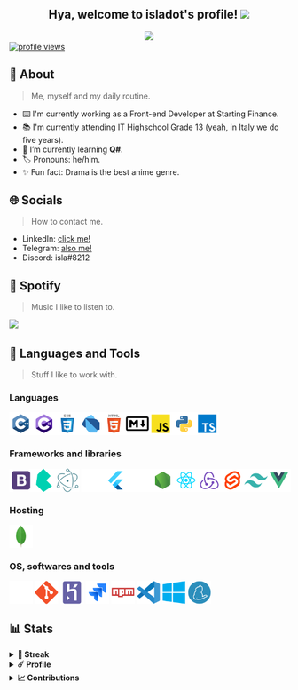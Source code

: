 <!-- Welcome section. -->
<div align="center">
  <h2> Hya, welcome to isladot's profile! <img src="https://media.tenor.com/images/1963c1bf2abc4950a12284148a81eb61/tenor.gif" height="40px"></h2>
  <a href="https://github.com/isladot">
    <img src="https://readme-typing-svg.herokuapp.com?font=Montserrat&color=C792EA&center=true&vCenter=true&lines=front-end+developer.;professional+botmancer.;anime+addict+-.-"/>
  </a>
  <br />
</div>

<!-- Banners section. -->
<div>  
  <a href="https://github.com/isladot">
    <img src="https://komarev.com/ghpvc/?username=isladot&label=Visitors" alt="profile views" />
  </a>
</div>

<!-- About section. -->
<h2>🌸 About</h2>

> Me, myself and my daily routine.

- ⌨️ I'm currently working as a Front-end Developer at Starting Finance.
- 📚 I'm currently attending IT Highschool Grade 13 (yeah, in Italy we do five years).
- 🌱 I’m currently learning **Q#**.
- 🏷 Pronouns: he/him.
- ✨ Fun fact: Drama is the best anime genre.

<!-- Socials section. -->
<h2>🌐 Socials</h2>

> How to contact me.

- LinkedIn: [click me!](https://www.linkedin.com/in/luca-biagetti/)
- Telegram: [also me!](https://t.me/isladot)
- Discord: isla#8212

<!-- Spotify section. -->
<h2>🎵 Spotify</h2>

> Music I like to listen to.

<a href="https://open.spotify.com/user/iyp449gpvmgrzw82i8xptf7up">
  <img src="https://spotify-readme-widget.herokuapp.com/api/spotify/now" />
</a>

<!-- Tech section. -->
<h2>🔨 Languages and Tools</h2>

> Stuff I like to work with.

<h3> Languages </h3>

<div style='display: flex'>
  <img src="./assets/icons/c++/c++.svg" width="42" alt="C++" />
  <img src="./assets/icons/csharp/csharp.svg" width="42" alt="C#" />
  <img src="./assets/icons/css/css.svg" width="42" alt="CSS" />
  <img src="./assets/icons/dart/dart.svg" width="42" alt="Dart" />
  <img src="./assets/icons/html/html.svg" width="42" alt="HTML" />
  <img src="./assets/icons/markdown/markdown.svg" width="42" alt="Markdown" />
  <img src="./assets/icons/javascript/javascript.svg" width="42" alt="JavaScript" />
  <img src="./assets/icons/python/python.svg" width="42" alt="Python" />
  <img src="./assets/icons/typescript/typescript.svg" width="42" alt="TypeScript" />
</div>
  
<h3> Frameworks and libraries </h3>

<div style='display: flex'>
  <img src="./assets/icons/bootstrap/bootstrap.svg" width="42" alt="Bootstrap" />
  <img src="./assets/icons/bulma/bulma.svg" width="42" alt="Bulma" />
  <img src="./assets/icons/electron/electron.svg" width="42" alt="Electron" /> &nbsp;
  <img src="./assets/icons/express/express.svg" width="42" alt="Express" />
  <img src="./assets/icons/flutter/flutter.svg" width="42" alt="Flutter" />
  <img src="./assets/icons/nextjs/nextjs.svg" width="42" alt="NextJS" />
  <img src="./assets/icons/node/node.svg" width="42" alt="NodeJS" />
  <img src="./assets/icons/react/react.svg" width="42" alt="React" />
  <img src="./assets/icons/redux/redux.svg" width="42" alt="Redux" />
  <img src="./assets/icons/svelte/svelte.svg" width="42" alt="Svelte" />
  <img src="./assets/icons/tailwindcss/tailwindcss.svg" width="42" alt="TailwindCSS" />
  <img src="./assets/icons/vue/vue.svg" width="42" alt="Vue" />
</div>

<h3> Hosting </h3>

<div style='display: flex'>
  <img src="./assets/icons/mongodb/mongodb.svg" width="42" alt="MongoDB" /> &nbsp;
</div>
  
<h3> OS, softwares and tools </h3>

<div style='display: flex'>
  <img src="./assets/icons/apple/apple.svg" width="42" alt="Apple" /> &nbsp;
  <img src="./assets/icons/git/git.svg" width="42" alt="Git" /> &nbsp;
  <img src="./assets/icons/heroku/heroku.svg" width="42" alt="Heroku" /> &nbsp;
  <img src="./assets/icons/jira/jira.svg" width="42" alt="Jira" /> &nbsp;
  <img src="./assets/icons/npm/npm.svg" width="42" alt="NPM" /> &nbsp;
  <img src="./assets/icons/vscode/vscode.svg" width="42" alt="VSCode" /> &nbsp;
  <img src="./assets/icons/windows/windows.svg" width="42" alt="Windows" /> &nbsp;
  <img src="./assets/icons/yarn/yarn.svg" width="42" alt="Yarn" /> &nbsp;
</div>

<!-- Stats section. -->
<h2>📊 Stats</h2>
<details>
  <summary><b>👾 Streak</b></summary>
  <br />
  <div align="center">
    <img height="200px" src="http://github-readme-streak-stats.herokuapp.com?user=isladot&theme=material-palenight&hide_border=true" />
  </div>
  <br />
</details>

<details>
  <summary><b>☄️ Profile</b></summary>
  <br />  
  <div align="center">
    <img height="140px" src="https://github-readme-stats.vercel.app/api?username=isladot&hide_border=true&hide_title=true&count_private=true&include_all_commits=true&show_icons=true&theme=material-palenight" />
    <img height="140px" src="https://github-readme-stats.vercel.app/api/top-langs/?username=isladot&hide=html&hide_title=true&hide_border=true&layout=compact&langs_count=8&theme=material-palenight" />
  </div>
  <br />
</details>

<details>
  <summary><b>📈 Contributions</b></summary>
  <br />  
  <div align="center">
    <img width="95%" src="https://activity-graph.herokuapp.com/graph?username=isladot&bg_color=292d3e&color=a6accd&line=c792ea&point=89ddff&hide_border=true" />
  </div>
  <br />
</details>

